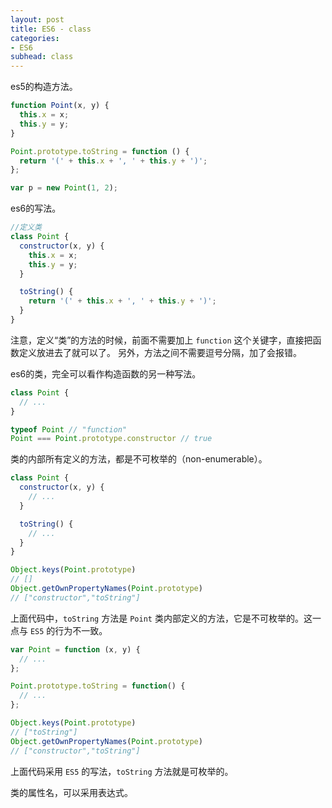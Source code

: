 ```yaml
---
layout: post
title: ES6 - class
categories:
- ES6
subhead: class
---
```


es5的构造方法。

```js
function Point(x, y) {
  this.x = x;
  this.y = y;
}

Point.prototype.toString = function () {
  return '(' + this.x + ', ' + this.y + ')';
};

var p = new Point(1, 2);
```

es6的写法。

```js
//定义类
class Point {
  constructor(x, y) {
    this.x = x;
    this.y = y;
  }

  toString() {
    return '(' + this.x + ', ' + this.y + ')';
  }
}
```

注意，定义“类”的方法的时候，前面不需要加上 `function` 这个关键字，直接把函数定义放进去了就可以了。
另外，方法之间不需要逗号分隔，加了会报错。

es6的类，完全可以看作构造函数的另一种写法。
<!--break-->

```js
class Point {
  // ...
}

typeof Point // "function"
Point === Point.prototype.constructor // true
```

类的内部所有定义的方法，都是不可枚举的（non-enumerable）。

```js
class Point {
  constructor(x, y) {
    // ...
  }

  toString() {
    // ...
  }
}

Object.keys(Point.prototype)
// []
Object.getOwnPropertyNames(Point.prototype)
// ["constructor","toString"]

```

上面代码中，`toString` 方法是 `Point` 类内部定义的方法，它是不可枚举的。这一点与 `ES5` 的行为不一致。

```js
var Point = function (x, y) {
  // ...
};

Point.prototype.toString = function() {
  // ...
};

Object.keys(Point.prototype)
// ["toString"]
Object.getOwnPropertyNames(Point.prototype)
// ["constructor","toString"]
```

上面代码采用 `ES5` 的写法，`toString` 方法就是可枚举的。

类的属性名，可以采用表达式。